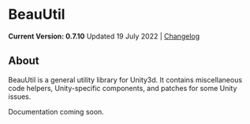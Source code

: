 # BeauUtil

**Current Version: 0.7.10**
Updated 19 July 2022 | [Changelog](https://github.com/BeauPrime/BeauUtil/blob/master/CHANGELOG.md)

## About
BeauUtil is a general utility library for Unity3d. It contains miscellaneous code helpers, Unity-specific components, and patches for some Unity issues.

Documentation coming soon.